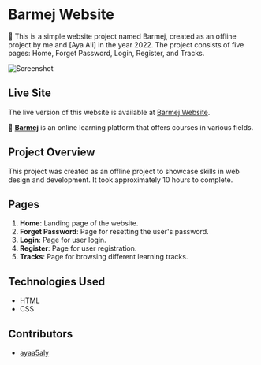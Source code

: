 # Barmej Website

🌟 This is a simple website project named Barmej, created as an offline project by me and [Aya Ali] in the year 2022. The project consists of five pages: Home, Forget Password, Login, Register, and Tracks.

![Screenshot](https://github.com/AnasHany219/Project_WebDesign/blob/master/imgs/screenshot.png)

## Live Site

The live version of this website is available at [Barmej Website](https://barmej-website.netlify.app/).

🚀 **[Barmej](https://www.barmej.com/)** is an online learning platform that offers courses in various fields.

## Project Overview

This project was created as an offline project to showcase skills in web design and development. It took approximately 10 hours to complete.

## Pages

1. **Home**: Landing page of the website.
2. **Forget Password**: Page for resetting the user's password.
3. **Login**: Page for user login.
4. **Register**: Page for user registration.
5. **Tracks**: Page for browsing different learning tracks.

## Technologies Used

- HTML
- CSS

## Contributors

- [ayaa5aly](https://github.com/ayaa5aly)
